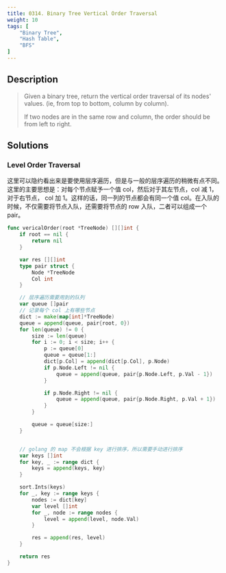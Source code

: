 ```yaml
---
title: 0314. Binary Tree Vertical Order Traversal
weight: 10
tags: [
	"Binary Tree",
	"Hash Table",
	"BFS"
]
---
```


## Description
> Given a binary tree, return the vertical order traversal of its nodes' values. (ie, from top to bottom, column by column).
> 
> If two nodes are in the same row and column, the order should be from left to right.


## Solutions
### Level Order Traversal
这里可以隐约看出来是要使用层序遍历，但是与一般的层序遍历的稍微有点不同。这里的主要思想是：对每个节点赋予一个值 col，然后对于其左节点，col 减 1，对于右节点， col 加 1。这样的话，同一列的节点都会有同一个值 col。在入队的时候，不仅需要将节点入队，还需要将节点的 row 入队，二者可以组成一个 pair。

```go
func vericalOrder(root *TreeNode) [][]int {
	if root == nil {
		return nil
	}

	var res [][]int
	type pair struct {
		Node *TreeNode
		Col int
	}

	// 层序遍历需要用到的队列
	var queue []pair
	// 记录每个 col 上有哪些节点
	dict := make(map[int]*TreeNode)
	queue = append(queue, pair{root, 0})
	for len(queue) != 0 {
		size := len(queue)
		for i := 0; i < size; i++ {
			p := queue[0]
			queue = queue[1:]
			dict[p.Col] = append(dict[p.Col], p.Node)
			if p.Node.Left != nil {
				queue = append(queue, pair{p.Node.Left, p.Val - 1})
			}

			if p.Node.Right != nil {
				queue = append(queue, pair{p.Node.Right, p.Val + 1})
			}
		}

		queue = queue[size:]
	} 


	// golang 的 map 不会根据 key 进行排序，所以需要手动进行排序
	var keys []int
	for key, _ := range dict {
		keys = append(keys, key)
	}

	sort.Ints(keys)
	for _, key := range keys {
		nodes := dict[key]
		var level []int
		for _, node := range nodes {
			level = append(level, node.Val)
		}

		res = append(res, level)
	}

	return res
}
```
